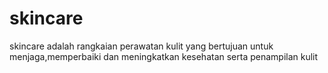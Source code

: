 # skincare
skincare adalah rangkaian perawatan kulit yang bertujuan untuk menjaga,memperbaiki dan meningkatkan kesehatan serta  penampilan kulit
